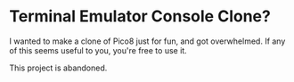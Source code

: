 # Terminal Emulator Console Clone?

I wanted to make a clone of Pico8 just for fun, and got overwhelmed.
If any of this seems useful to you, you're free to use it.

This project is abandoned.
